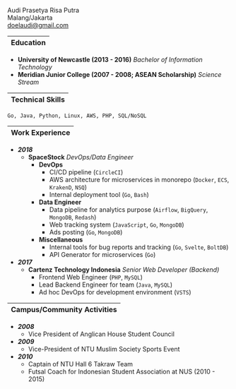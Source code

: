 Audi Prasetya Risa Putra  
Malang/Jakarta  
doelaudi@gmail.com  

| Education |
|-|

+ __University of Newcastle (2013 - 2016)__
_Bachelor of Information Technology_
+ __Meridian Junior College (2007 - 2008; ASEAN Scholarship)__
_Science Stream_

| Technical Skills |
|-|  

`Go, Java, Python, Linux, AWS, PHP, SQL/NoSQL`

| Work Experience |
|-|
+ ___2018___
  + __SpaceStock__ _DevOps/Data Engineer_
    + __DevOps__
      + CI/CD pipeline (`CircleCI`)
      + AWS architecture for microservices in monorepo (`Docker`, `ECS`, `KrakenD`, `NSQ`)
      + Internal deployment tool (`Go`, `Bash`)
    + __Data Engineer__
      + Data pipeline for analytics purpose (`Airflow`, `BigQuery`, `MongoDB`, `Redash`)
      + Web tracking system (`JavaScript`, `Go`, `MongoDB`)
      + Ads posting (`Go`, `MongoDB`)
    + __Miscellaneous__
      + Internal tools for bug reports and tracking (`Go`, `Svelte`, `BoltDB`)
      + API Generator for microservices (`Go`)
+ ___2017___
  + __Cartenz Technology Indonesia__  _Senior Web Developer (Backend)_
    + Frontend Web Engineer (`PHP`, `MySQL`)
    + Lead Backend Engineer for team (`Java`, `MySQL`)
    + Ad hoc DevOps for development environment (`VSTS`)

| Campus/Community Activities |
|-|
+ ___2008___  
    + Vice President of Anglican House Student Council
+ ___2009___  
    + Vice-President of NTU Muslim Society Sports Event
+ ___2010___  
    + Captain of NTU Hall 6 Takraw Team
	+ Futsal Coach for Indonesian Student Association at NUS (2010 - 2015)
